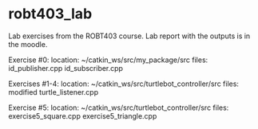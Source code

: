 # robt403_lab
Lab exercises from the ROBT403 course. 
Lab report with the outputs is in the moodle.

Exercise #0: 
location: ~/catkin_ws/src/my_package/src
files: id_publisher.cpp id_subscriber.cpp 

Exercises #1-4:
location: ~/catkin_ws/src/turtlebot_controller/src
files: modified turtle_listener.cpp

Exercise #5:
location: ~/catkin_ws/src/turtlebot_controller/src
files: exercise5_square.cpp exercise5_triangle.cpp
